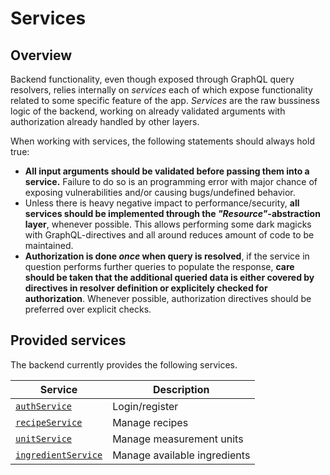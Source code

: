 Services
========

Overview
-----------------
Backend functionality, even though exposed through GraphQL query resolvers, relies internally on *services* each of which expose functionality related to some specific feature of the app. *Services* are the raw bussiness logic of the backend, working on already validated arguments with authorization already handled by other layers.

When working with services, the following statements should always hold true:
 - **All input arguments should be validated before passing them into a service.** Failure to do so is an programming error with major chance of exposing vulnerabilities and/or causing bugs/undefined behavior.
 - Unless there is heavy negative impact to performance/security, **all services should be implemented through the *"Resource"*-abstraction layer**, whenever possible. This allows performing some dark magicks with GraphQL-directives and all around reduces amount of code to be maintained.
 - **Authorization is done *once* when query is resolved**, if the service in question performs further queries to populate the response, **care should be taken that the additional queried data is either covered by directives in resolver definition or explicitely checked for authorization**. Whenever possible, authorization directives should be preferred over explicit checks.

Provided services
-----------------
The backend currently provides the following services.

| Service                                   | Description                   |
|-------------------------------------------|-------------------------------|
| [`authService`](./auth.md)                | Login/register                |
| [`recipeService`](./recipe.md)            | Manage recipes                |
| [`unitService`](./unit.md)                | Manage measurement units      |
| [`ingredientService`](./ingredient.md)    | Manage available ingredients  |
